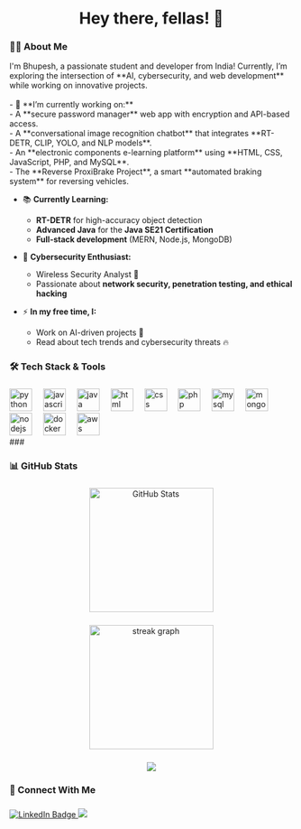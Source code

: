 <div align="center">
  
</div>

<h1 align="center">Hey there, fellas! 👋</h1>
<h3 align="left">👨‍💻 About Me</h3>
<p align="left">
I'm Bhupesh, a passionate student and developer from India!  
Currently, I’m exploring the intersection of **AI, cybersecurity, and web development** while working on innovative projects.  
<br><br>
  - 🔭 **I’m currently working on:**<br>
   - A **secure password manager** web app with encryption and API-based access.  <br>
   - A **conversational image recognition chatbot** that integrates **RT-DETR, CLIP, YOLO, and NLP models**.  <br>
   - An **electronic components e-learning platform** using **HTML, CSS, JavaScript, PHP, and MySQL**.  <br>
   - The **Reverse ProxiBrake Project**, a smart **automated braking system** for reversing vehicles.  <br>
   
- 📚 **Currently Learning:**  
   - **RT-DETR** for high-accuracy object detection  
   - **Advanced Java** for the **Java SE21 Certification**  
   - **Full-stack development** (MERN, Node.js, MongoDB)  

- 🔐 **Cybersecurity Enthusiast:**  
   - Wireless Security Analyst 🔎  
   - Passionate about **network security, penetration testing, and ethical hacking**  

- ⚡ **In my free time, I:**   
   - Work on AI-driven projects 🤖  
   - Read about tech trends and cybersecurity threats 🔥  
</p>

###

<h3 align="left">🛠 Tech Stack & Tools</h3>

###

<div align="left">
  <img src="https://cdn.jsdelivr.net/gh/devicons/devicon/icons/python/python-original.svg" height="40" alt="python logo"  />
  <img width="12" />
  <img src="https://cdn.jsdelivr.net/gh/devicons/devicon/icons/javascript/javascript-original.svg" height="40" alt="javascript logo"  />
  <img width="12" />
  <img src="https://cdn.jsdelivr.net/gh/devicons/devicon/icons/java/java-original.svg" height="40" alt="java logo"  />
  <img width="12" />
  <img src="https://cdn.jsdelivr.net/gh/devicons/devicon/icons/html5/html5-original.svg" height="40" alt="html logo"  />
  <img width="12" />
  <img src="https://cdn.jsdelivr.net/gh/devicons/devicon/icons/css3/css3-original.svg" height="40" alt="css logo"  />
  <img width="12" />
  <img src="https://cdn.jsdelivr.net/gh/devicons/devicon/icons/php/php-original.svg" height="40" alt="php logo"  />
  <img width="12" />
  <img src="https://cdn.jsdelivr.net/gh/devicons/devicon/icons/mysql/mysql-original-wordmark.svg" height="40" alt="mysql logo"  />
  <img width="12" />
  <img src="https://cdn.jsdelivr.net/gh/devicons/devicon/icons/mongodb/mongodb-original-wordmark.svg" height="40" alt="mongodb logo"  />
  <img width="12" />
  <img src="https://cdn.jsdelivr.net/gh/devicons/devicon/icons/nodejs/nodejs-original-wordmark.svg" height="40" alt="nodejs logo"  />
  <img width="12" />
  <img src="https://cdn.jsdelivr.net/gh/devicons/devicon/icons/docker/docker-plain-wordmark.svg" height="40" alt="docker logo"  />
  <img width="12" />
  <img src="https://cdn.jsdelivr.net/gh/devicons/devicon/icons/amazonwebservices/amazonwebservices-original-wordmark.svg" height="40" alt="aws logo"  />
</div>
###

<h3 align="left">📊 GitHub Stats</h3>

###

<div align="center">
  <img src="https://github-readme-stats.vercel.app/api?username=Bhupesh360&show_icons=true&theme=dark&hide_border=false&border_radius=5" height="220" alt="GitHub Stats" />
</div>

###

<div align="center">
  <img src="https://streak-stats.demolab.com?user=Bhupesh360&locale=en&mode=daily&theme=dark&hide_border=false&border_radius=5&order=3" height="220" alt="streak graph"  />
</div>

###
<div align="center">
  <img src="https://visitor-badge.laobi.icu/badge?page_id=Bhupesh360.Bhupesh360&"  />
</div>

<h3 align="left">🚀 Connect With Me</h3>

###

<p align="left">
  <a href="https://www.linkedin.com/in/bhupesh-s/">
    <img src="https://img.shields.io/badge/LinkedIn-0077B5?style=for-the-badge&logo=linkedin&logoColor=white" alt="LinkedIn Badge"/>
  </a>
  <a href="https://leetcode.com/u/BhupeshS/">
    <img src="https://img.shields.io/badge/LeetCode-000000?logo=LeetCode&logoColor=#d16c06&logo=leetcode&logoColor=white alt="Leetcode Badge"/>
  </a>
</p>
